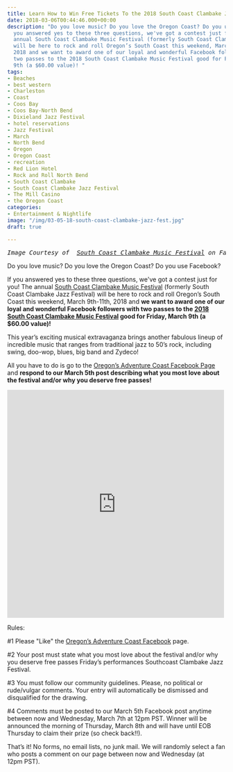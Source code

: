 ```yaml
---
title: Learn How to Win Free Tickets To the 2018 South Coast Clambake Jazz Festival!
date: 2018-03-06T00:44:46.000+00:00
description: "Do you love music? Do you love the Oregon Coast? Do you use Facebook?\n\nIf
  you answered yes to these three questions, we've got a contest just for you! The
  annual South Coast Clambake Music Festival (formerly South Coast Clambake Jazz Festival)
  will be here to rock and roll Oregon’s South Coast this weekend, March 9th-11th,
  2018 and we want to award one of our loyal and wonderful Facebook followers with
  two passes to the 2018 South Coast Clambake Music Festival good for Friday, March
  9th (a $60.00 value)! "
tags:
- Beaches
- best western
- Charleston
- Coast
- Coos Bay
- Coos Bay-North Bend
- Dixieland Jazz Festival
- hotel reservations
- Jazz Festival
- March
- North Bend
- Oregon
- Oregon Coast
- recreation
- Red Lion Hotel
- Rock and Roll North Bend
- South Coast Clambake
- South Coast Clambake Jazz Festival
- The Mill Casino
- the Oregon Coast
categories:
- Entertainment & Nightlife
image: "/img/03-05-18-south-coast-clambake-jazz-fest.jpg"
draft: true

---
```

<pre><em>Image Courtesy of  <a href="https://www.facebook.com/clambakemusicfestival/photos/a.10155196148402566.1073741846.277800537565/10155196162772566/?type=3&amp;theater" target="_blank" rel="noopener noreferrer">South Coast Clambake Music Festival</a> on Facebook</em></pre>

Do you love music? Do you love the Oregon Coast? Do you use Facebook?



If you answered yes to these three questions, we've got a contest just for you! The annual <a href="http://oregonsadventurecoast.com/2018/02/get-out-your-dancing-shoes-the-clambake-festival-is-back/" target="_blank" rel="noopener noreferrer">South Coast Clambake Music Festival</a> (formerly South Coast Clambake Jazz Festival) will be here to rock and roll Oregon’s South Coast this weekend, March 9th-11th, 2018 and <strong>we want to award one of our loyal and wonderful Facebook followers with two passes to the <a href="https://clambakejazz.com" target="_blank" rel="noopener noreferrer">2018 South Coast Clambake Music Festival</a> good for Friday, March 9th (a $60.00 value)! </strong>



This year’s exciting musical extravaganza brings another fabulous lineup of incredible music that ranges from traditional jazz to 50’s rock, including swing, doo-wop, blues, big band and Zydeco!



All you have to do is go to the <a href="https://www.facebook.com/OregonsAdventureCoast/" target="_blank" rel="noopener noreferrer">Oregon’s Adventure Coast Facebook Page</a> and <strong>respond to our March 5th post describing what you most love about the festival and/or why you deserve free passes!</strong>



<iframe style="border: none; overflow: hidden;" src="https://www.facebook.com/plugins/post.php?href=https%3A%2F%2Fwww.facebook.com%2FOregonsAdventureCoast%2Fposts%2F10156222121251692%3A0&amp;width=500" width="500" height="525" frameborder="0" scrolling="no"></iframe>



Rules:



\#1 Please "Like" the <a href="https://www.facebook.com/OregonsAdventureCoast/" target="_blank" rel="noopener noreferrer">Oregon’s Adventure Coast Facebook</a> page.



\#2 Your post must state what you most love about the festival and/or why you deserve free passes Friday’s performances Southcoast Clambake Jazz Festival.



\#3 You must follow our community guidelines. Please, no political or rude/vulgar comments. Your entry will automatically be dismissed and disqualified for the drawing.



\#4 Comments must be posted to our March 5th Facebook post anytime between now and Wednesday, March 7th at 12pm PST. Winner will be announced the morning of Thursday, March 8th and will have until EOB Thursday to claim their prize (so check back!!).



That’s it! No forms, no email lists, no junk mail. We will randomly select a fan who posts a comment on our page between now and Wednesday (at 12pm PST).